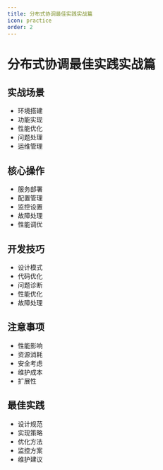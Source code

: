 ```yaml
---
title: 分布式协调最佳实践实战篇
icon: practice
order: 2
---
```


# 分布式协调最佳实践实战篇

## 实战场景
- 环境搭建
- 功能实现
- 性能优化
- 问题处理
- 运维管理

## 核心操作
- 服务部署
- 配置管理
- 监控设置
- 故障处理
- 性能调优

## 开发技巧
- 设计模式
- 代码优化
- 问题诊断
- 性能优化
- 故障处理

## 注意事项
- 性能影响
- 资源消耗
- 安全考虑
- 维护成本
- 扩展性

## 最佳实践
- 设计规范
- 实现策略
- 优化方法
- 监控方案
- 维护建议
